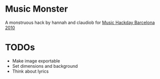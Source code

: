 Music Monster
=============

A monstruous hack by hannah and claudiob for [Music Hackday Barcelona 2010](http://wiki.musichackday.org/index.php?title=Music_Monsters)

TODOs
=====

* Make image exportable
* Set dimensions and background
* Think about lyrics

